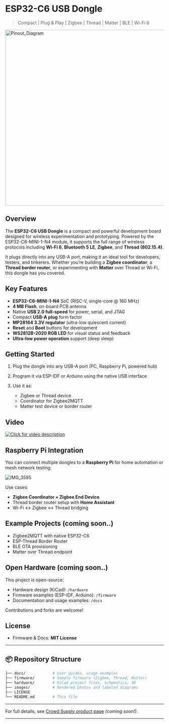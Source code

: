 # ESP32-C6 USB Dongle

> Compact | Plug & Play | Zigbee | Thread | Matter | BLE | Wi-Fi 6

<img width="913" height="558" alt="Pinout_Diagram" src="https://github.com/user-attachments/assets/8153af29-605f-4f7a-9a87-2fd62890142f" />

## Overview

The **ESP32-C6 USB Dongle** is a compact and powerful development board designed for wireless experimentation and prototyping. Powered by the ESP32-C6-MINI-1-N4 module, it supports the full range of wireless protocols including **Wi-Fi 6**, **Bluetooth 5 LE**, **Zigbee**, and **Thread (802.15.4)**.

It plugs directly into any USB-A port, making it an ideal tool for developers, testers, and tinkerers. Whether you’re building a **Zigbee coordinator**, a **Thread border router**, or experimenting with **Matter** over Thread or Wi-Fi, this dongle has you covered.

## Key Features

* **ESP32-C6-MINI-1-N4** SoC (RISC-V, single-core @ 160 MHz)
* **4 MB Flash**, on-board PCB antenna
* Native **USB 2.0 full-speed** for power, serial, and JTAG
* Compact **USB-A plug** form factor
* **MP28164 3.3V regulator** (ultra-low quiescent current)
* **Reset** and **Boot** buttons for development
* **WS2812B-2020 RGB LED** for visual status and feedback
* **Ultra-low power operation** support (deep sleep)

## Getting Started

1. Plug the dongle into any USB-A port (PC, Raspberry Pi, powered hub)
2. Program it via ESP-IDF or Arduino using the native USB interface
3. Use it as:

   * Zigbee or Thread device
   * Coordinator for Zigbee2MQTT
   * Matter test device or border router
## Video

[![Click for video description](https://img.youtube.com/vi/IeBuSCYYrvg/0.jpg)](https://www.youtube.com/watch?v=IeBuSCYYrvg)


## Raspberry Pi Integration

You can connect multiple dongles to a **Raspberry Pi** for home automation or mesh network testing:

![IMG_3595](https://github.com/user-attachments/assets/1204375f-2c75-4c23-9901-5fc64c5ec443)


Use cases:

* **Zigbee Coordinator + Zigbee End Device**
* Thread border router setup with **Home Assistant**
* Wi-Fi ↔ Zigbee ↔ Thread bridging

## Example Projects (coming soon..)

* Zigbee2MQTT with native ESP32-C6
* ESP-Thread Border Router
* BLE OTA provisioning
* Matter over Thread endpoint

## Open Hardware (coming soon..)

This project is open-source:

* Hardware design (KiCad): `/hardware`
* Firmware examples (ESP-IDF, Arduino): `/firmware`
* Documentation and usage examples: `/docs`

Contributions and forks are welcome!

## License

* Firmware & Docs: **MIT License**

---

## 📦 Repository Structure

```bash
├── docs/            # User guides, usage examples
├── firmware/        # Sample firmware (Zigbee, Thread, Matter)
├── hardware/        # KiCad project files, schematics, 3D
├── images/          # Rendered photos and labeled diagrams
├── LICENSE
└── README.md        # This file
```
---

For full details, see [Crowd Supply product page](#) *(coming soon!)*.

---
